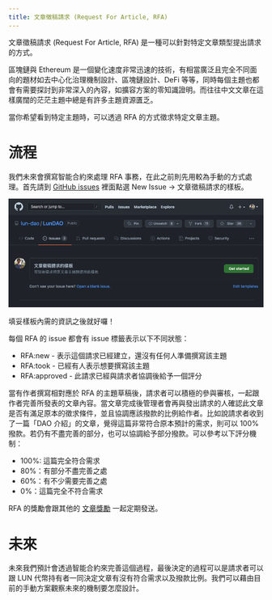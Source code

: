 ```yaml
---
title: 文章徵稿請求 (Request For Article, RFA)
---
```


文章徵稿請求 (Request For Article, RFA) 是一種可以針對特定文章類型提出請求的方式。

區塊鏈與 Ethereum 是一個變化速度非常迅速的技術，有相當廣泛且完全不同面向的題材如去中心化治理機制設計、區塊鏈設計、DeFi 等等，同時每個主題也都會有需要探討到非常深入的內容，如擴容方案的零知識證明。而往往中文文章在這樣廣闊的茫茫主題中總是有許多主題資源匱乏。

當你希望看到特定主題時，可以透過 RFA 的方式徵求特定文章主題。

# 流程

我們未來會撰寫智能合約來處理 RFA 事務，在此之前則先用較為手動的方式處理。首先請到 [GitHub issues][1] 裡面點選 New Issue -> 文章徵稿請求的樣板。

![github issue template for RFA](./assets/github-issue-rfa.png)

填妥樣板內需的資訊之後就好囉！

每個 RFA 的 issue 都會有 issue 標籤表示以下不同狀態：
- RFA:new - 表示這個請求已經建立，還沒有任何人準備撰寫該主題
- RFA:took - 已經有人表示想要撰寫該主題
- RFA:approved - 此請求已經與請求者協調後給予一個評分

當有作者撰寫相對應於 RFA 的主題草稿後，請求者可以積極的參與審核，一起跟作者完善所發表的文章內容。當文章完成後管理者會再與發出請求的人確認此文章是否有滿足原本的徵求條件，並且協調應該撥款的比例給作者。比如說請求者收到了一篇「DAO 介紹」的文章，覺得這篇非常符合原本預計的需求，則可以 100% 撥款。若仍有不盡完善的部分，也可以協調給予部分撥款。可以參考以下評分機制：
- 100%: 這篇完全符合需求
- 80%：有部分不盡完善之處
- 60%：有不少需要完善之處
- 0%：這篇完全不符合需求

RFA 的獎勵會跟其他的 [文章獎勵][3] 一起定期發送。

# 未來
未來我們預計會透過智能合約來完善這個過程，最後決定的過程可以是請求者可以跟 LUN 代幣持有者一同決定文章有沒有符合需求以及撥款比例。我們可以藉由目前的手動方案觀察未來的機制要怎麼設計。



[1]: https://github.com/lun-dao/LunDAO/issues/
[3]: publish-reward